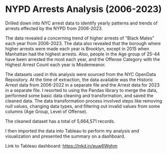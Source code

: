 # NYPD Arrests Analysis (2006-2023)

Drilled down into NYC arrest data to identify yearly patterns and trends of arrests effected by the NYPD from 2006-2023.

The data revealed a concerning trend of higher arrests of "Black Males" each year from 2006-2023. The data also revealed that the borough where higher arrests were made each year is Brooklyn, except in 2015 when Manhattan had the highest arrests.
Also, people in the Age group of 25-44 have been arrested the most each year, and the Offense Category with the Highest Arrest Count each year is Misdemeanor.

The datasets used in this analysis were sourced from the NYC OpenData Repository. At the time of extraction, the data available was the Historic Arrest data from 2006-2022 in a separate file and the Arrest data for 2023 in a separate file. I resorted to using the Pandas library to merge the data, performed some basic data cleaning and transformation, and saved the cleaned data.
The data transformation process involved steps like removing null values, changing data types, and filtering out invalid values from some columns (Age Group, Level of Offense). 

The cleaned dataset has a total of 5,664,571 records.

I then imported the data into Tableau to perform my analysis and visualization and presented the summary on a dashboard.

Link to Tableau dashboard: https://lnkd.in/euw6Wghm
